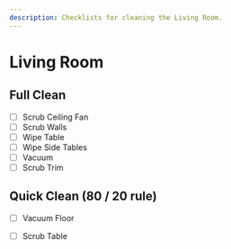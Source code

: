 ```yaml
---
description: Checklists for cleaning the Living Room.
---
```


# Living Room

## Full Clean

* [ ] Scrub Ceiling Fan
* [ ] Scrub Walls
* [ ] Wipe Table
* [ ] Wipe Side Tables
* [ ] Vacuum
* [ ] Scrub Trim

## Quick Clean \(80 / 20 rule\)

* [ ] Vacuum Floor
* [ ] Scrub Table

